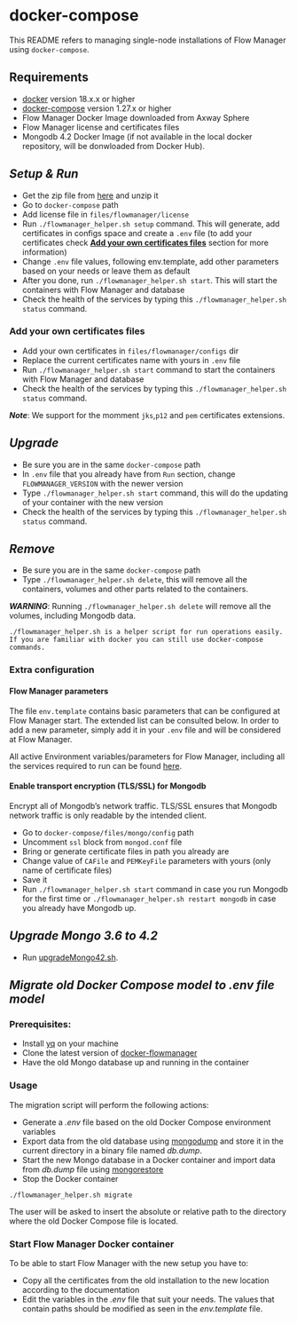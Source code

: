 # docker-compose

This README refers to managing single-node installations of Flow Manager using `docker-compose`.

## Requirements

* [docker](https://docs.docker.com/engine/install/) version 18.x.x or higher
* [docker-compose](https://docs.docker.com/compose/install/) version 1.27.x or higher
* Flow Manager Docker Image downloaded from Axway Sphere
* Flow Manager license and certificates files
* Mongodb 4.2 Docker Image (if not available in the local docker repository, will be donwloaded from Docker Hub).

## ***Setup & Run***

* Get the zip file from [here](https://github.com/Axway/docker-flowmanager/archive/master.zip) and unzip it
* Go to `docker-compose` path
* Add license file in `files/flowmanager/license`
* Run `./flowmanager_helper.sh setup` command. This will generate, add certificates in configs space and create a `.env` file (to add your certificates check __[Add your own certificates files](#add-your-own-certificates-files)__ section for more information)
* Change `.env` file values, following env.template, add other parameters based on your needs or leave them as default
* After you done, run `./flowmanager_helper.sh start`. This will start the containers with Flow Manager and database
* Check the health of the services by typing this `./flowmanager_helper.sh status` command.

### Add your own certificates files

* Add your own certificates in `files/flowmanager/configs` dir
* Replace the current certificates name with yours in `.env` file
* Run `./flowmanager_helper.sh start` command to start the containers with Flow Manager and database
* Check the health of the services by typing this `./flowmanager_helper.sh status` command.

***Note***: We support for the momment `jks`,`p12` and `pem` certificates extensions.

## ***Upgrade***

* Be sure you are in the same `docker-compose` path
* In `.env` file that you already have from `Run` section, change `FLOWMANAGER_VERSION` with the newer version
* Type `./flowmanager_helper.sh start` command, this will do the updating of your container with the new version
* Check the health of the services by typing this `./flowmanager_helper.sh status` command.

## ***Remove***

* Be sure you are in the same `docker-compose` path
* Type `./flowmanager_helper.sh delete`, this will remove all the containers, volumes and other parts related to the containers.

***WARNING***: Running `./flowmanager_helper.sh delete`  will remove all the volumes, including Mongodb data.

```text
./flowmanager_helper.sh is a helper script for run operations easily. If you are familiar with docker you can still use docker-compose commands.
```

### Extra configuration

#### Flow Manager parameters

The file `env.template` contains basic parameters that can be configured at Flow Manager start. The extended list can be consulted below. In order to add a new parameter, simply add it in your `.env` file and will be considered at Flow Manager.

All active Environment variables/parameters for Flow Manager, including all the services required to run can be found [here](../docs/README.md).

#### Enable transport encryption (TLS/SSL) for Mongodb

Encrypt all of Mongodb’s network traffic. TLS/SSL ensures that Mongodb network traffic is only readable by the intended client.

* Go to `docker-compose/files/mongo/config` path
* Uncomment `ssl` block from `mongod.conf` file
* Bring or generate certificate files in path you already are
* Change value of `CAFile` and `PEMKeyFile` parameters with yours (only name of certificate files)
* Save it
* Run `./flowmanager_helper.sh start` command in case you run Mongodb for the first time  or `./flowmanager_helper.sh restart mongodb` in case you already have Mongodb up.

## ***Upgrade Mongo 3.6 to 4.2***

* Run [upgradeMongo42.sh](../scripts/upgradeMongo42.sh).

## ***Migrate old Docker Compose model to .env file model***
### Prerequisites:
- Install [yq](https://github.com/mikefarah/yq) on your machine
- Clone the latest version of [docker-flowmanager](https://github.com/Axway/docker-flowmanager)
- Have the old Mongo database up and running in the container

### Usage
The migration script will perform the following actions:
- Generate a _.env_ file based on the old Docker Compose environment variables
- Export data from the old database using [mongodump](https://docs.mongodb.com/database-tools/mongodump/) and store it in the current directory in a binary file named _db.dump_.
- Start the new Mongo database in a Docker container and import data from _db.dump_ file using [mongorestore](https://docs.mongodb.com/database-tools/mongorestore/)
- Stop the Docker container
```
./flowmanager_helper.sh migrate
```
The user will be asked to insert the absolute or relative path to the directory where the old Docker Compose file is located.

### Start Flow Manager Docker container
To be able to start Flow Manager with the new setup you have to:
- Copy all the certificates from the old installation to the new location according to the documentation
- Edit the variables in the _.env_ file that suit your needs. The values that contain paths should be modified as seen in the _env.template_ file.
